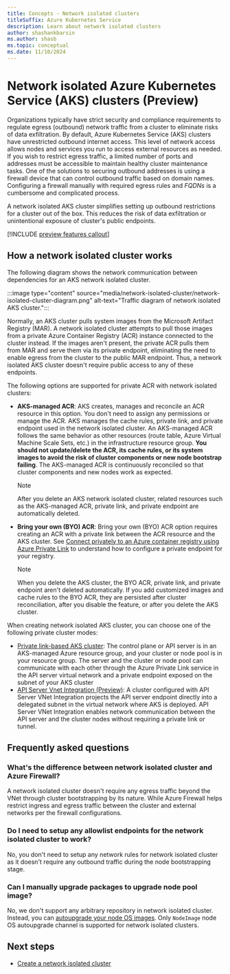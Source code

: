 ```yaml
---
title: Concepts - Network isolated clusters
titleSuffix: Azure Kubernetes Service
description: Learn about network isolated clusters
author: shashankbarsin
ms.author: shasb
ms.topic: conceptual
ms.date: 11/10/2024
---
```


# Network isolated Azure Kubernetes Service (AKS) clusters (Preview)

Organizations typically have strict security and compliance requirements to regulate egress (outbound) network traffic from a cluster to eliminate risks of data exfiltration. By default, Azure Kubernetes Service (AKS) clusters have unrestricted outbound internet access. This level of network access allows nodes and services you run to access external resources as needed. If you wish to restrict egress traffic, a limited number of ports and addresses must be accessible to maintain healthy cluster maintenance tasks. One of the solutions to securing outbound addresses is using a firewall device that can control outbound traffic based on domain names. Configuring a firewall manually with required egress rules and *FQDNs* is a cumbersome and complicated process.

A network isolated AKS cluster simplifies setting up outbound restrictions for a cluster out of the box. This reduces the risk of data exfiltration or unintentional exposure of cluster's public endpoints.

[!INCLUDE [preview features callout](~/reusable-content/ce-skilling/azure/includes/aks/includes/preview/preview-callout.md)]

## How a network isolated cluster works

The following diagram shows the network communication between dependencies for an AKS network isolated cluster.

:::image type="content" source="media/network-isolated-cluster/network-isolated-cluster-diagram.png" alt-text="Traffic diagram of network isolated AKS cluster.":::

Normally, an AKS cluster pulls system images from the Microsoft Artifact Registry (MAR). A network isolated cluster attempts to pull those images from a private Azure Container Registry (ACR) instance connected to the cluster instead. If the images aren't present, the private ACR pulls them from MAR and serve them via its private endpoint, eliminating the need to enable egress from the cluster to the public MAR endpoint. Thus, a network isolated AKS cluster doesn't require public access to any of these endpoints.


The following options are supported for private ACR with network isolated clusters:

* **AKS-managed ACR**: AKS creates, manages and reconcile an ACR resource in this option. You don't need to assign any permissions or manage the ACR. AKS manages the cache rules, private link, and private endpoint used in the network isolated cluster. An AKS-managed ACR follows the same behavior as other resources (route table, Azure Virtual Machine Scale Sets, etc.) in the infrastructure resource group. **You should not update/delete the ACR, its cache rules, or its system images to avoid the risk of cluster components or new node bootstrap failing**. The AKS-managed ACR is continuously reconciled so that cluster components and new nodes work as expected.

    > [!NOTE]
    > After you delete an AKS network isolated cluster, related resources such as the AKS-managed ACR, private link, and private endpoint are automatically deleted.

* **Bring your own (BYO) ACR**: Bring your own (BYO) ACR option requires creating an ACR with a private link between the ACR resource and the AKS cluster. See [Connect privately to an Azure container registry using Azure Private Link][container-registry-private-link] to understand how to configure a private endpoint for your registry.

    > [!NOTE]
    > When you delete the AKS cluster, the BYO ACR, private link, and private endpoint aren't deleted automatically. If you add customized images and cache rules to the BYO ACR, they are persisted after cluster reconciliation, after you disable the feature, or after you delete the AKS cluster.


When creating network isolated AKS cluster, you can choose one of the following private cluster modes:

* [Private link-based AKS cluster][private-clusters]: The control plane or API server is in an AKS-managed Azure resource group, and your cluster or node pool is in your resource group. The server and the cluster or node pool can communicate with each other through the Azure Private Link service in the API server virtual network and a private endpoint exposed on the subnet of your AKS cluster
* [API Server Vnet Integration (Preview)][api-server-vnet-integration]: A cluster configured with API Server VNet Integration projects the API server endpoint directly into a delegated subnet in the virtual network where AKS is deployed. API Server VNet Integration enables network communication between the API server and the cluster nodes without requiring a private link or tunnel.

## Frequently asked questions

### What's the difference between network isolated cluster and Azure Firewall?

A network isolated cluster doesn't require any egress traffic beyond the VNet through cluster bootstrapping by its nature. While Azure Firewall helps restrict ingress and egress traffic between the cluster and external networks per the firewall configurations.

### Do I need to setup any allowlist endpoints for the network isolated cluster to work?

No, you don't need to setup any network rules for network isolated cluster as it doesn't require any outbound traffic during the node bootstrapping stage.

### Can I manually upgrade packages to upgrade node pool image?

No, we don't support any arbitrary repository in network isolated cluster. Instead, you can [autoupgrade your node OS images][autoupgrade-node-os]. Only `NodeImage` node OS autoupgrade channel is supported for network isolated clusters.

## Next steps

- [Create a network isolated cluster][network-isolated]



<!-- LINKS - Internal -->
[container-registry-private-link]: /azure/container-registry/container-registry-private-link
[private-clusters]: ./private-clusters.md
[api-server-vnet-integration]: ./api-server-vnet-integration.md
[autoupgrade-node-os]: ./autoupgrade-node-os-image.md
[network-isolated]: ./network-isolated.md